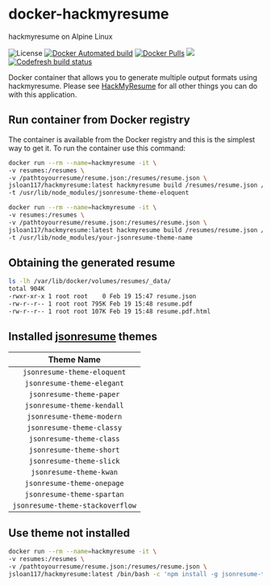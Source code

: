 # docker-hackmyresume

hackmyresume on Alpine Linux

![License](https://img.shields.io/badge/License-GPLv3-blue.svg)
[![Docker Automated build](https://img.shields.io/docker/automated/jsloan117/hackmyresume.svg)](https://img.shields.io/docker/cloud/automated/jsloan117/hackmyresume.svg)
[![Docker Pulls](https://img.shields.io/docker/pulls/jsloan117/hackmyresume.svg)](https://img.shields.io/docker/pulls/jsloan117/hackmyresume.svg)
[![](https://images.microbadger.com/badges/image/jsloan117/hackmyresume.svg)](https://microbadger.com/images/jsloan117/hackmyresume "Get your own image badge on microbadger.com")
[![Codefresh build status]( https://g.codefresh.io/api/badges/pipeline/jsloan117_marketplace/jsloan117%2Fdocker-hackmyresume%2Fdocker-hackmyresume?type=cf-1)]( https://g.codefresh.io/public/accounts/jsloan117_marketplace/pipelines/jsloan117/docker-hackmyresume/docker-hackmyresume)

Docker container that allows you to generate multiple output formats using hackmyresume. Please see [HackMyResume](https://github.com/hacksalot/HackMyResume) for all other things you can do with this application.

## Run container from Docker registry

The container is available from the Docker registry and this is the simplest way to get it.
To run the container use this command:

```bash
docker run --rm --name=hackmyresume -it \
-v resumes:/resumes \
-v /pathtoyourresume/resume.json:/resumes/resume.json \
jsloan117/hackmyresume:latest hackmyresume build /resumes/resume.json /resumes/resume.pdf \
-t /usr/lib/node_modules/jsonresume-theme-eloquent
```

```bash
docker run --rm --name=hackmyresume -it \
-v resumes:/resumes \
-v /pathtoyourresume/resume.json:/resumes/resume.json \
jsloan117/hackmyresume:latest hackmyresume build /resumes/resume.json /resumes/resume.pdf \
-t /usr/lib/node_modules/your-jsonresume-theme-name
```

## Obtaining the generated resume

```bash
ls -lh /var/lib/docker/volumes/resumes/_data/
total 904K
-rwxr-xr-x 1 root root    0 Feb 19 15:47 resume.json
-rw-r--r-- 1 root root 795K Feb 19 15:48 resume.pdf
-rw-r--r-- 1 root root 107K Feb 19 15:48 resume.pdf.html
```

## Installed [jsonresume](https://jsonresume.org/themes/) themes

| Theme Name                       |
|:--------------------------------:|
| `jsonresume-theme-eloquent`      |
| `jsonresume-theme-elegant`       |
| `jsonresume-theme-paper`         |
| `jsonresume-theme-kendall`       |
| `jsonresume-theme-modern`        |
| `jsonresume-theme-classy`        |
| `jsonresume-theme-class`         |
| `jsonresume-theme-short`         |
| `jsonresume-theme-slick`         |
| `jsonresume-theme-kwan`          |
| `jsonresume-theme-onepage`       |
| `jsonresume-theme-spartan`       |
| `jsonresume-theme-stackoverflow` |

## Use theme not installed

```bash
docker run --rm --name=hackmyresume -it \
-v resumes:/resumes \
-v /pathtoyourresume/resume.json:/resumes/resume.json \
jsloan117/hackmyresume:latest /bin/bash -c 'npm install -g jsonresume-theme-flat && hackmyresume build /resumes/resume.json /resumes/resume.pdf -t /usr/lib/node_modules/jsonresume-theme-flat'
```
